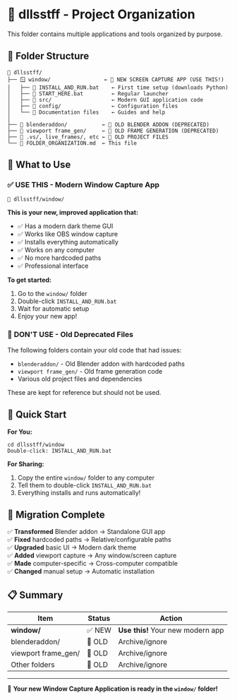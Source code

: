 # 📁 dllsstff - Project Organization

This folder contains multiple applications and tools organized by purpose.

## 📂 **Folder Structure**

```
📁 dllsstff/
├── 🪟 window/                 ← 🎯 NEW SCREEN CAPTURE APP (USE THIS!)
│   ├── 🚀 INSTALL_AND_RUN.bat    ← First time setup (downloads Python)
│   ├── 🚀 START_HERE.bat         ← Regular launcher
│   ├── 📁 src/                   ← Modern GUI application code
│   ├── 📁 config/                ← Configuration files
│   └── 📖 Documentation files    ← Guides and help
│
├── 📁 blenderaddon/           ← 🔴 OLD BLENDER ADDON (DEPRECATED)
├── 📁 viewport frame_gen/     ← 🔴 OLD FRAME GENERATION (DEPRECATED)
├── 📁 .vs/, live_frames/, etc ← 🔴 OLD PROJECT FILES
└── 📄 FOLDER_ORGANIZATION.md  ← This file
```

## 🎯 **What to Use**

### ✅ **USE THIS** - Modern Window Capture App
```
📂 dllsstff/window/
```

**This is your new, improved application that:**
- ✅ Has a modern dark theme GUI
- ✅ Works like OBS window capture
- ✅ Installs everything automatically
- ✅ Works on any computer
- ✅ No more hardcoded paths
- ✅ Professional interface

**To get started:**
1. Go to the `window/` folder
2. Double-click `INSTALL_AND_RUN.bat`
3. Wait for automatic setup
4. Enjoy your new app!

### 🔴 **DON'T USE** - Old Deprecated Files

The following folders contain your old code that had issues:
- `blenderaddon/` - Old Blender addon with hardcoded paths
- `viewport frame_gen/` - Old frame generation code
- Various old project files and dependencies

These are kept for reference but should not be used.

## 🚀 **Quick Start**

**For You:**
```
cd dllsstff/window
Double-click: INSTALL_AND_RUN.bat
```

**For Sharing:**
1. Copy the entire `window/` folder to any computer
2. Tell them to double-click `INSTALL_AND_RUN.bat`
3. Everything installs and runs automatically!

## 🔄 **Migration Complete**

✅ **Transformed** Blender addon → Standalone GUI app  
✅ **Fixed** hardcoded paths → Relative/configurable paths  
✅ **Upgraded** basic UI → Modern dark theme  
✅ **Added** viewport capture → Any window/screen capture  
✅ **Made** computer-specific → Cross-computer compatible  
✅ **Changed** manual setup → Automatic installation  

## 📋 **Summary**

| Item | Status | Action |
|------|--------|--------|
| **window/** | ✅ NEW | **Use this!** Your new modern app |
| blenderaddon/ | 🔴 OLD | Archive/ignore |
| viewport frame_gen/ | 🔴 OLD | Archive/ignore |
| Other folders | 🔴 OLD | Archive/ignore |

---

🎉 **Your new Window Capture Application is ready in the `window/` folder!**
